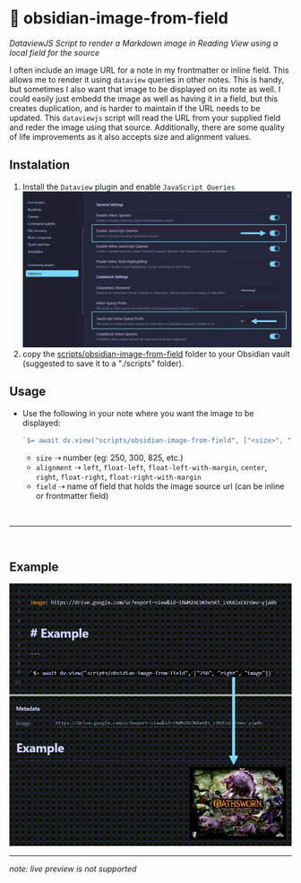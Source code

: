 # 🌅 obsidian-image-from-field
_DataviewJS Script to render a Markdown image in Reading View using a local field for the source_

I often include an image URL for a note in my frontmatter or inline field. This allows me to render it using `dataview` queries in other notes. This is handy, but sometimes I also want that image to be displayed on its note as well. I could easily just embedd the image as well as having it in a field, but this creates duplication, and is harder to maintain if the URL needs to be updated. This `dataviewjs` script will read the URL from your supplied field and reder the image using that source. Additionally, there are some quality of life improvements as it also accepts size and alignment values.

## Instalation
1. Install the `Dataview` plugin and enable `JavaScript Queries`
  ![dataview](docs/dataview.png)
2. copy the [scripts/obsidian-image-from-field](./scripts/obsidian-image-from-field) folder to your Obsidian vault (suggested to save it to a "./scripts" folder).

## Usage
- Use the following in your note where you want the image to be displayed:

    ```javascript
    `$= await dv.view("scripts/obsidian-image-from-field", ["<size>", "<alignment>", "<field>"])`
    ```

    - `size` ⇢ number (eg: 250, 300, 825, etc.)
    - `alignment` ⇢ `left`, `float-left`, `float-left-with-margin`, `center`, `right`, `float-right`, `float-right-with-margin`
    - `field` ⇢ name of field that holds the image source url (can be inline or frontmatter field)

<br>

---

<br>

## Example

  ![example](docs/example.png)

---

_note: live preview is not supported_
